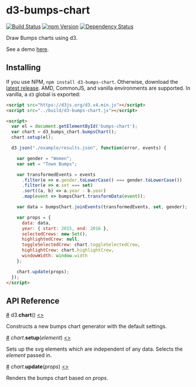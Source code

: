 # d3-bumps-chart

[![Build Status](https://travis-ci.org/johnwalley/d3-bumps-chart.svg?branch=master)](https://travis-ci.org/johnwalley/d3-bumps-chart)
[![npm Version](https://img.shields.io/npm/v/d3-bumps-chart.svg)](https://www.npmjs.com/package/d3-bumps-chart)
[![Dependency Status](https://gemnasium.com/badges/github.com/johnwalley/d3-bumps-chart.svg)](https://gemnasium.com/github.com/johnwalley/d3-bumps-chart)

Draw Bumps charts using d3.

See a demo [here](https://bl.ocks.org/johnwalley/a0734cf335b44365026adae40cce5945).

## Installing

If you use NPM, `npm install d3-bumps-chart`. Otherwise, download the [latest release](https://github.com/johnwalley/d3-bumps-chart/releases/latest). AMD, CommonJS, and vanilla environments are supported. In vanilla, a `d3` global is exported:

```html
<script src="https://d3js.org/d3.v4.min.js"></script>
<script src="../build/d3-bumps-chart.js"></script>

<script>
  var el = document.getElementById('bumps-chart');
  var chart = d3_bumps_chart.bumpsChart();
  chart.setup(el);

  d3.json("./example/results.json", function(error, events) {

    var gender = "Women";
    var set = "Town Bumps";

    var transformedEvents = events
      .filter(e => e.gender.toLowerCase() === gender.toLowerCase())
      .filter(e => e.set === set)
      .sort((a, b) => a.year - b.year)
      .map(event => bumpsChart.transformData(event));

    var data = bumpsChart.joinEvents(transformedEvents, set, gender);

    var props = {
      data: data,
      year: { start: 2015, end: 2016 },
      selectedCrews: new Set(),
      highlightedCrew: null,
      toggleSelectedCrew: chart.toggleSelectedCrew,
      highlightCrew: chart.highlightCrew,
      windowWidth: window.width
    };

    chart.update(props);
  });
</script>
```

## API Reference

<a name="chart" href="#chart">#</a> d3.<b>chart</b>() [<>](https://github.com/johnwalley/d3-bumps-chart/blob/master/src/chart.js "Source")

Constructs a new bumps chart generator with the default settings.

<a name="chart_setup" href="#chart_setup">#</a> <i>chart</i>.<b>setup</b>(<i>element</i>) [<>](https://github.com/johnwalley/d3-bumps-chart/blob/master/src/chart.js#L16 "Source")

Sets up the svg elements which are independent of any data. Selects the *element* passed in.

<a name="chart_update" href="#chart_update">#</a> <i>chart</i>.<b>update</b>(<i>props</i>) [<>](https://github.com/johnwalley/d3-bumps-chart/blob/master/src/chart.js#L28 "Source")

Renders the bumps chart based on *props*.